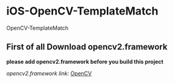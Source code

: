 # iOS-OpenCV-TemplateMatch
OpenCV-TemplateMatch

## First of all Download opencv2.framework
**please add opencv2.framework before you build this project**

*opencv2.framework link:*
[OpenCV]( https://github.com/bcomeau/opencv/releases/download/3.4.2/opencv-3.4.2-ios-framework.zip)


